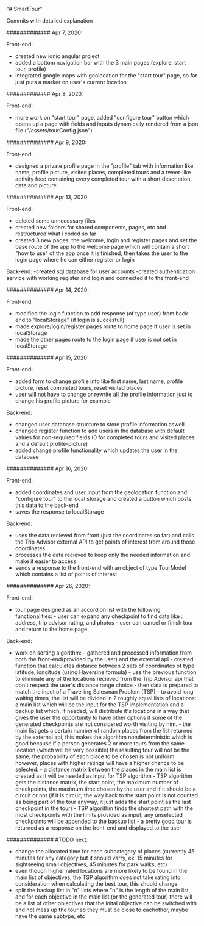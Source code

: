 "# SmartTour" 

Commits with detailed explanation

#############
Apr 7, 2020:

Front-end:
- created new ionic angular project
- added a bottom navigation bar with the 3 main pages (explore, start tour, profile)
- integrated google maps with geolocation for the "start tour" page, so far just puts a marker on user's current location

#############
Apr 8, 2020:

Front-end:
- more work on "start tour" page, added "configure tour" button which opens up a page with fields and inputs dynamically rendered from a json file ("/assets/tourConfig.json")

##############
Apr 9, 2020:

Front-end:
- designed a private profile page in the "profile" tab with information like name, profile picture, visited places, completed tours and a tweet-like activity feed containing every completed tour with a short description, date and picture

##############
Apr 13, 2020:

Front-end: 
- deleted some unnecessary files
- created new folders for shared components, pages, etc and restructured what i coded so far
- created 3 new pages: the welcome, login and register pages and set the base route of the app to the welcome page which will contain a short "how to use" of the app once it is finished, then takes the user to the login page where he can either register or login

Back-end:
-created sql database for user accounts
-created authentication service with working register and login and connected it to the front-end

##############
Apr 14, 2020:

Front-end:
- modified the login function to add response (of type user) from back-end to "localStorage" (if login is succesfull)
- made explore/login/register pages route to home page if user is set in localStorage
- made the other pages route to the login page if user is not set in localStorage

##############
Apr 15, 2020:

Front-end:
- added form to change profile info like first name, last name, profile picture, reset completed tours, reset visited places
- user will not have to change or rewrite all the profile information just to change his profile picture for example

Back-end:
- changed user database structure to store profile information aswell
- changed register function to add users in the database with default values for non-required fields (0 for completed tours and visited places and a default profile-picture)
- added change profile functionality which updates the user in the database

##############
Apr 16, 2020:

Front-end:
- added coordinates and user input from the geolocation function and "configure tour" to the local storage and created a button which posts this data to the back-end
- saves the response to localStorage

Back-end:
- uses the data recieved from front (just the coordinates so far) and calls the Trip Advisor external API to get points of interest from around those coordinates
- processes the data recieved to keep only the needed information and make it easier to access
- sends a response to the front-end with an object of type TourModel which contains a list of points of interest

##############
Apr 26, 2020:

Front-end:
- tour page designed as an accordion list with the following functionalities: - user can expand any checkpoint to find data like : address, trip advisor rating, and photos
                                                                              - user can cancel or finish tour and return to the home page

Back-end:
- work on sorting algorithm: - gathered and processed information from both the front-end(provided by the user) and the external api
                             - created function that calculates distance between 2 sets of coordinates of type latitude, longitude (using Haversine formula)
                             - use the previous function to eliminate any of the locations recieved from the Trip Advisor api that don't respect the user's distance range choice
                             - then data is prepared to match the input of a Travelling Salesman Problem (TSP)
                             - to avoid long waiting times, the list will be divided in 2 roughly equal lists of locations: a main list which will be the input for the TSP implementation and a backup list which, if needed, will distribute it's locations in a way that gives the user the opportunity to have other options if some of the generated checkpoints are not considered worth visiting by him.
                             - the main list gets a certain number of random places from the list returned by the external api, this makes the algorithm nondeterministic which is good because if a person generates 2 or more tours from the same location (which will be very possible) the resulting tour will not be the same; the probability of each place to be chosen is not uniform however, places with higher ratings will have a higher chance to be selected.
                             - a distance matrix between the places in the main list is created as it will be needed as input for TSP algorithm
                             - TSP algorithm gets the distance matrix, the start point, the maximum number of checkpoints, the maximum time chosen by the user and if it should be a circuit or not (if it is circuit, the way back to the start point is not counted as being part of the tour anyway, it just adds the start point as the last checkpoint in the tour)
                             - TSP algorithm finds the shortest path with the most checkpoints with the limits provided as input; any unselected checkpoints will be appended to the backup list
                             - a pretty good tour is returned as a response on the front-end and displayed to the user

##############
#TODO next: 
- change the allocated time for each subcategory of places (currently 45 minutes for any category but it should varry, ex: 15 minutes for sightseeing small objectives, 45 minutes for park walks, etc)
- even though higher rated locations are more likely to be found in the main list of objectives, the TSP algorithm does not take rating into consideration when calculating the best tour, this should change
- split the backup list in "n" lists where "n" is the length of the main list, and for each objective in the main list (or the generated tour) there will be a list of other objectives that the inital objective can be switched with and not mess up the tour so they must be close to eachother, maybe have the same subtype, etc 